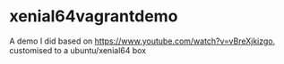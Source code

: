 # xenial64vagrantdemo
A demo I did based on https://www.youtube.com/watch?v=vBreXjkizgo, customised to a ubuntu/xenial64 box
